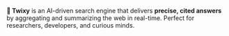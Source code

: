 **🚀 Twixy** is an AI-driven search engine that delivers **precise, cited answers** by aggregating and summarizing the web in real-time. Perfect for researchers, developers, and curious minds.  
